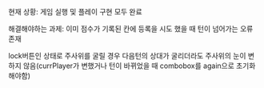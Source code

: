 현재 상황:
게임 실행 및 플레이 구현 모두 완료

해결해야하는 과제:
이미 점수가 기록된 칸에 등록을 시도 했을 때 턴이 넘어가는 오류 존재 

lock버튼인 상태로 주사위를 굴릴 경우 다음턴의 상대가 굴리더라도 주사위의 눈이 변하지 않음(currPlayer가 변했거나 턴이 바뀌었을 때 combobox를 again으로 초기화 해야함) 
